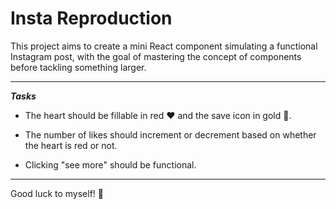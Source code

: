 # Insta Reproduction

This project aims to create a mini React component simulating a functional Instagram post, with the goal of mastering the concept of components before tackling something larger.

---

***Tasks***

- The heart should be fillable in red ❤️ and the save icon in gold 💛.

- The number of likes should increment or decrement based on whether the heart is red or not.

- Clicking "see more" should be functional.
---

Good luck to myself! 💪
